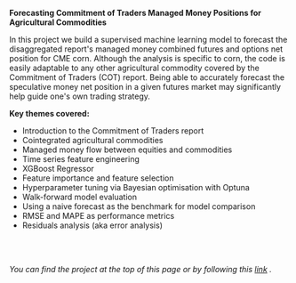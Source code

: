 **Forecasting Commitment of Traders Managed Money Positions for Agricultural Commodities**

In this project we build a supervised machine learning model to forecast the disaggregated report's managed money combined futures and options net position for CME corn. Although the analysis is specific to corn, the code is easily adaptable to any other agricultural commodity covered by the Commitment of Traders (COT) report. Being able to accurately forecast the speculative money net position in a given futures market may significantly help guide one's own trading strategy.

**Key themes covered:**
- Introduction to the Commitment of Traders report
- Cointegrated agricultural commodities
- Managed money flow between equities and commodities
- Time series feature engineering
- XGBoost Regressor
- Feature importance and feature selection
- Hyperparameter tuning via Bayesian optimisation with Optuna
- Walk-forward model evaluation
- Using a naive forecast as the benchmark for model comparison
- RMSE and MAPE as performance metrics
- Residuals analysis (aka error analysis)

<br></br>

*You can find the project at the top of this page or by following this [link](https://nbviewer.org/github/vzinkovski/forecasting_cot_managed_money/blob/main/forecasting_cot_managed_money.ipynb) .*
